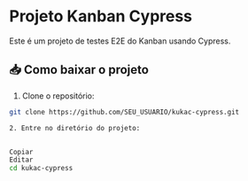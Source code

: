 # Projeto Kanban Cypress

Este é um projeto de testes E2E do Kanban usando Cypress.
## 📥 Como baixar o projeto

1. Clone o repositório:

```bash
git clone https://github.com/SEU_USUARIO/kukac-cypress.git

2. Entre no diretório do projeto:


Copiar
Editar
cd kukac-cypress

